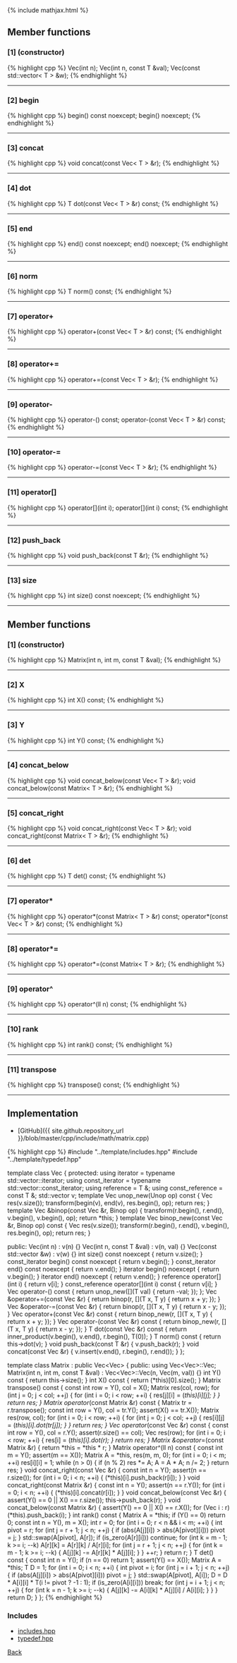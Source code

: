 {% include mathjax.html %}

## Member functions

### [1] (constructor)
{% highlight cpp %}
Vec(int n);
Vec(int n, const T &val);
Vec(const std::vector< T > &w);
{% endhighlight %}


---------------------------------------

### [2] begin
{% highlight cpp %}
begin() const noexcept;
begin() noexcept;
{% endhighlight %}


---------------------------------------

### [3] concat
{% highlight cpp %}
void concat(const Vec< T > &r);
{% endhighlight %}


---------------------------------------

### [4] dot
{% highlight cpp %}
T dot(const Vec< T > &r) const;
{% endhighlight %}


---------------------------------------

### [5] end
{% highlight cpp %}
end() const noexcept;
end() noexcept;
{% endhighlight %}


---------------------------------------

### [6] norm
{% highlight cpp %}
T norm() const;
{% endhighlight %}


---------------------------------------

### [7] operator+
{% highlight cpp %}
operator+(const Vec< T > &r) const;
{% endhighlight %}


---------------------------------------

### [8] operator+=
{% highlight cpp %}
operator+=(const Vec< T > &r);
{% endhighlight %}


---------------------------------------

### [9] operator-
{% highlight cpp %}
operator-() const;
operator-(const Vec< T > &r) const;
{% endhighlight %}


---------------------------------------

### [10] operator-=
{% highlight cpp %}
operator-=(const Vec< T > &r);
{% endhighlight %}


---------------------------------------

### [11] operator[]
{% highlight cpp %}
operator[](int i);
operator[](int i) const;
{% endhighlight %}


---------------------------------------

### [12] push_back
{% highlight cpp %}
void push_back(const T &r);
{% endhighlight %}


---------------------------------------

### [13] size
{% highlight cpp %}
int size() const noexcept;
{% endhighlight %}


---------------------------------------

## Member functions

### [1] (constructor)
{% highlight cpp %}
Matrix(int n, int m, const T &val);
{% endhighlight %}


---------------------------------------

### [2] X
{% highlight cpp %}
int X() const;
{% endhighlight %}


---------------------------------------

### [3] Y
{% highlight cpp %}
int Y() const;
{% endhighlight %}


---------------------------------------

### [4] concat_below
{% highlight cpp %}
void concat_below(const Vec< T > &r);
void concat_below(const Matrix< T > &r);
{% endhighlight %}


---------------------------------------

### [5] concat_right
{% highlight cpp %}
void concat_right(const Vec< T > &r);
void concat_right(const Matrix< T > &r);
{% endhighlight %}


---------------------------------------

### [6] det
{% highlight cpp %}
T det() const;
{% endhighlight %}


---------------------------------------

### [7] operator*
{% highlight cpp %}
operator*(const Matrix< T > &r) const;
operator*(const Vec< T > &r) const;
{% endhighlight %}


---------------------------------------

### [8] operator*=
{% highlight cpp %}
operator*=(const Matrix< T > &r);
{% endhighlight %}


---------------------------------------

### [9] operator^
{% highlight cpp %}
operator^(ll n) const;
{% endhighlight %}


---------------------------------------

### [10] rank
{% highlight cpp %}
int rank() const;
{% endhighlight %}


---------------------------------------

### [11] transpose
{% highlight cpp %}
transpose() const;
{% endhighlight %}


---------------------------------------

## Implementation

- [GitHub]({{ site.github.repository_url }}/blob/master/cpp/include/math/matrix.cpp)

{% highlight cpp %}
#include "../template/includes.hpp"
#include "../template/typedef.hpp"

template <typename T> class Vec {
protected:
  using iterator = typename std::vector<T>::iterator;
  using const_iterator = typename std::vector<T>::const_iterator;
  using reference = T &;
  using const_reference = const T &;
  std::vector<T> v;
  template <typename Unop> Vec<T> unop_new(Unop op) const {
    Vec<T> res(v.size());
    transform(begin(v), end(v), res.begin(), op);
    return res;
  }
  template <typename Binop> Vec<T> &binop(const Vec<T> &r, Binop op) {
    transform(r.begin(), r.end(), v.begin(), v.begin(), op);
    return *this;
  }
  template <typename Binop> Vec<T> binop_new(const Vec<T> &r, Binop op) const {
    Vec<T> res(v.size());
    transform(r.begin(), r.end(), v.begin(), res.begin(), op);
    return res;
  }

public:
  Vec(int n) : v(n) {}
  Vec(int n, const T &val) : v(n, val) {}
  Vec(const std::vector<T> &w) : v(w) {}
  int size() const noexcept { return v.size(); }
  const_iterator begin() const noexcept { return v.begin(); }
  const_iterator end() const noexcept { return v.end(); }
  iterator begin() noexcept { return v.begin(); }
  iterator end() noexcept { return v.end(); }
  reference operator[](int i) { return v[i]; }
  const_reference operator[](int i) const { return v[i]; }
  Vec<T> operator-() const {
    return unop_new([](T val) { return -val; });
  };
  Vec<T> &operator+=(const Vec<T> &r) {
    return binop(r, [](T x, T y) { return x + y; });
  }
  Vec<T> &operator-=(const Vec<T> &r) {
    return binop(r, [](T x, T y) { return x - y; });
  }
  Vec<T> operator+(const Vec<T> &r) const {
    return binop_new(r, [](T x, T y) { return x + y; });
  }
  Vec<T> operator-(const Vec<T> &r) const {
    return binop_new(r, [](T x, T y) { return x - y; });
  }
  T dot(const Vec<T> &r) const {
    return inner_product(v.begin(), v.end(), r.begin(), T(0));
  }
  T norm() const { return this->dot(v); }
  void push_back(const T &r) { v.push_back(r); }
  void concat(const Vec<T> &r) { v.insert(v.end(), r.begin(), r.end()); }
};

template <typename T> class Matrix : public Vec<Vec<T>> {
public:
  using Vec<Vec<T>>::Vec;
  Matrix(int n, int m, const T &val) : Vec<Vec<T>>::Vec(n, Vec<T>(m, val)) {}
  int Y() const { return this->size(); }
  int X() const { return (*this)[0].size(); }
  Matrix<T> transpose() const {
    const int row = Y(), col = X();
    Matrix res(col, row);
    for (int j = 0; j < col; ++j) {
      for (int i = 0; i < row; ++i) {
        res[j][i] = (*this)[i][j];
      }
    }
    return res;
  }
  Matrix<T> operator*(const Matrix<T> &r) const {
    Matrix<T> tr = r.transpose();
    const int row = Y(), col = tr.Y();
    assert(X() == tr.X());
    Matrix<T> res(row, col);
    for (int i = 0; i < row; ++i) {
      for (int j = 0; j < col; ++j) {
        res[i][j] = (*this)[i].dot(tr[j]);
      }
    }
    return res;
  }
  Vec<T> operator*(const Vec<T> &r) const {
    const int row = Y(), col = r.Y();
    assert(r.size() == col);
    Vec<T> res(row);
    for (int i = 0; i < row; ++i) {
      res[i] = (*this)[i].dot(r);
    }
    return res;
  }
  Matrix<T> &operator*=(const Matrix<T> &r) { return *this = *this * r; }
  Matrix<T> operator^(ll n) const {
    const int m = Y();
    assert(m == X());
    Matrix<T> A = *this, res(m, m, 0);
    for (int i = 0; i < m; ++i) res[i][i] = 1;
    while (n > 0) {
      if (n % 2) res *= A;
      A = A * A;
      n /= 2;
    }
    return res;
  }
  void concat_right(const Vec<T> &r) {
    const int n = Y();
    assert(n == r.size());
    for (int i = 0; i < n; ++i) {
      (*this)[i].push_back(r[i]);
    }
  }
  void concat_right(const Matrix<T> &r) {
    const int n = Y();
    assert(n == r.Y());
    for (int i = 0; i < n; ++i) {
      (*this)[i].concat(r[i]);
    }
  }
  void concat_below(const Vec<T> &r) {
    assert(Y() == 0 || X() == r.size());
    this->push_back(r);
  }
  void concat_below(const Matrix<T> &r) {
    assert(Y() == 0 || X() == r.X());
    for (Vec<T> i : r) (*this).push_back(i);
  }
  int rank() const {
    Matrix<T> A = *this;
    if (Y() == 0) return 0;
    const int n = Y(), m = X();
    int r = 0;
    for (int i = 0; r < n && i < m; ++i) {
      int pivot = r;
      for (int j = r + 1; j < n; ++j) {
        if (abs(A[j][i]) > abs(A[pivot][i])) pivot = j;
      }
      std::swap(A[pivot], A[r]);
      if (is_zero(A[r][i])) continue;
      for (int k = m - 1; k >= i; --k) A[r][k] = A[r][k] / A[r][i];
      for (int j = r + 1; j < n; ++j) {
        for (int k = m - 1; k >= i; --k) {
          A[j][k] -= A[r][k] * A[j][i];
        }
      }
      ++r;
    }
    return r;
  }
  T det() const {
    const int n = Y();
    if (n == 0) return 1;
    assert(Y() == X());
    Matrix<T> A = *this;
    T D = 1;
    for (int i = 0; i < n; ++i) {
      int pivot = i;
      for (int j = i + 1; j < n; ++j) {
        if (abs(A[j][i]) > abs(A[pivot][i])) pivot = j;
      }
      std::swap(A[pivot], A[i]);
      D = D * A[i][i] * T(i != pivot ? -1 : 1);
      if (is_zero(A[i][i])) break;
      for (int j = i + 1; j < n; ++j) {
        for (int k = n - 1; k >= i; --k) {
          A[j][k] -= A[i][k] * A[j][i] / A[i][i];
        }
      }
    }
    return D;
  }
};
{% endhighlight %}

### Includes

- [includes.hpp](../template/includes)
- [typedef.hpp](../template/typedef)

[Back](../..)
